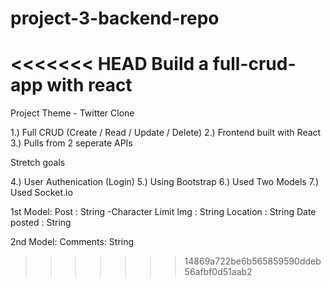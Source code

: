 # project-3-backend-repo

<<<<<<< HEAD
Build a full-crud-app with react
=======
Project Theme - Twitter Clone

1.) Full CRUD (Create / Read / Update / Delete)
2.) Frontend built with React
3.) Pulls from 2 seperate APIs

Stretch goals

4.) User Authenication (Login)
5.) Using Bootstrap
6.) Used Two Models
7.) Used Socket.io

1st Model:
Post : String
-Character Limit
Img : String
Location : String
Date posted : String

2nd Model:
Comments: String
>>>>>>> 14869a722be6b565859590ddeb56afbf0d51aab2
